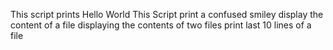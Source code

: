 This script prints Hello World
This Script print a confused smiley
display the content of a file
displaying the contents of two files
print last 10 lines of a file

